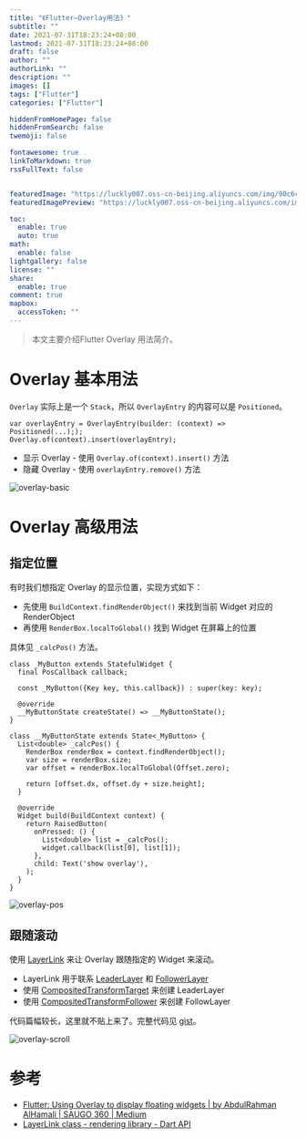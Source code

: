 ```yaml
---
title: "《Flutter—Overlay用法》"
subtitle: ""
date: 2021-07-31T18:23:24+08:00
lastmod: 2021-07-31T18:23:24+08:00
draft: false
author: ""
authorLink: ""
description: ""
images: []
tags: ["Flutter"]
categories: ["Flutter"]

hiddenFromHomePage: false
hiddenFromSearch: false
twemoji: false

fontawesome: true
linkToMarkdown: true
rssFullText: false


featuredImage: "https://luckly007.oss-cn-beijing.aliyuncs.com/img/90c6cc12-742e-4c9f-b318-b912f163b8d0.png"
featuredImagePreview: "https://luckly007.oss-cn-beijing.aliyuncs.com/img/90c6cc12-742e-4c9f-b318-b912f163b8d0.png"

toc:
  enable: true
  auto: true
math:
  enable: false
lightgallery: false
license: ""
share:
  enable: true
comment: true
mapbox:
  accessToken: ""
---
```




> 本文主要介绍Flutter Overlay 用法简介。

<!--more-->

# Overlay 基本用法

`Overlay` 实际上是一个 `Stack`，所以 `OverlayEntry` 的内容可以是 `Positioned`。

```
var overlayEntry = OverlayEntry(builder: (context) => Positioned(...););
Overlay.of(context).insert(overlayEntry);
```

- 显示 Overlay - 使用 `Overlay.of(context).insert()` 方法
- 隐藏 Overlay - 使用 `overlayEntry.remove()` 方法

![overlay-basic](https://blog-1251688504.cos.ap-shanghai.myqcloud.com/2020/07/15/overlaybasic.gif)

# Overlay 高级用法

## 指定位置

有时我们想指定 Overlay 的显示位置，实现方式如下：

- 先使用 `BuildContext.findRenderObject()` 来找到当前 Widget 对应的 RenderObject
- 再使用 `RenderBox.localToGlobal()` 找到 Widget 在屏幕上的位置

具体见 `_calcPos()` 方法。

```
class _MyButton extends StatefulWidget {
  final PosCallback callback;

  const _MyButton({Key key, this.callback}) : super(key: key);

  @override
  __MyButtonState createState() => __MyButtonState();
}

class __MyButtonState extends State<_MyButton> {
  List<double> _calcPos() {
    RenderBox renderBox = context.findRenderObject();
    var size = renderBox.size;
    var offset = renderBox.localToGlobal(Offset.zero);

    return [offset.dx, offset.dy + size.height];
  }

  @override
  Widget build(BuildContext context) {
    return RaisedButton(
      onPressed: () {
        List<double> list = _calcPos();
        widget.callback(list[0], list[1]);
      },
      child: Text('show overlay'),
    );
  }
}
```

![overlay-pos](https://blog-1251688504.cos.ap-shanghai.myqcloud.com/2020/07/15/overlaypos.gif)

## 跟随滚动

使用 [LayerLink](https://api.flutter.dev/flutter/rendering/LayerLink-class.html) 来让 Overlay 跟随指定的 Widget 来滚动。

- LayerLink 用于联系 [LeaderLayer](https://api.flutter.dev/flutter/rendering/LeaderLayer-class.html) 和 [FollowerLayer](https://api.flutter.dev/flutter/rendering/FollowerLayer-class.html)
- 使用 [CompositedTransformTarget](https://api.flutter.dev/flutter/widgets/CompositedTransformTarget-class.html) 来创建 LeaderLayer
- 使用 [CompositedTransformFollower](https://api.flutter.dev/flutter/widgets/CompositedTransformFollower-class.html) 来创建 FollowLayer

代码篇幅较长，这里就不贴上来了。完整代码见 [gist](https://gist.github.com/410063005/4034c395f3305feeb262482a96d4278e)。

![overlay-scroll](https://blog-1251688504.cos.ap-shanghai.myqcloud.com/2020/07/15/overlayscroll.gif)

# 参考

- [Flutter: Using Overlay to display floating widgets | by AbdulRahman AlHamali | SAUGO 360 | Medium](https://medium.com/saugo360/https-medium-com-saugo360-flutter-using-overlay-to-display-floating-widgets-2e6d0e8decb9)
- [LayerLink class - rendering library - Dart API](https://api.flutter.dev/flutter/rendering/LayerLink-class.html)